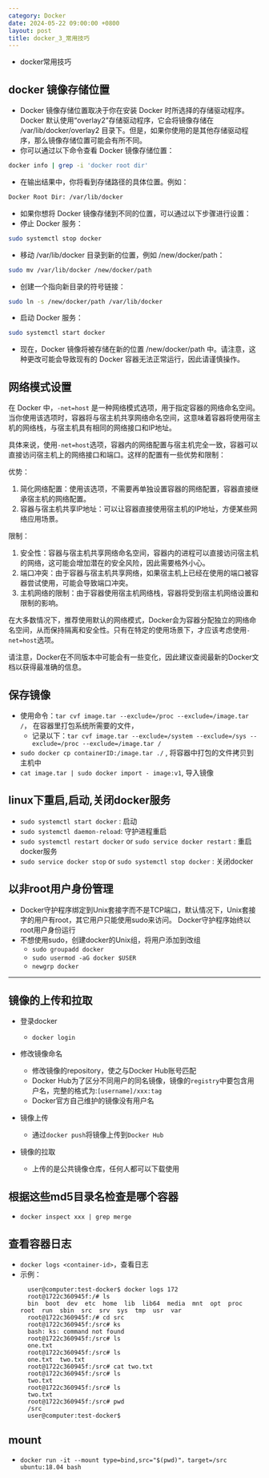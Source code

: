 ```yaml
---
category: Docker
date: 2024-05-22 09:00:00 +0800
layout: post
title: docker_3_常用技巧
---
```


+ docker常用技巧

## docker 镜像存储位置

+ Docker 镜像存储位置取决于你在安装 Docker 时所选择的存储驱动程序。Docker 默认使用“overlay2”存储驱动程序，它会将镜像存储在 /var/lib/docker/overlay2 目录下。但是，如果你使用的是其他存储驱动程序，那么镜像存储位置可能会有所不同。
+ 你可以通过以下命令查看 Docker 镜像存储位置：
```bash
docker info | grep -i 'docker root dir'
```
+ 在输出结果中，你将看到存储路径的具体位置。例如：
```bash
Docker Root Dir: /var/lib/docker
```

+ 如果你想将 Docker 镜像存储到不同的位置，可以通过以下步骤进行设置：
+ 停止 Docker 服务：
```bash
sudo systemctl stop docker
```
+ 移动 /var/lib/docker 目录到新的位置，例如 /new/docker/path：
```bash
sudo mv /var/lib/docker /new/docker/path
```
+ 创建一个指向新目录的符号链接：
```bash
sudo ln -s /new/docker/path /var/lib/docker
```
+ 启动 Docker 服务：
```bash
sudo systemctl start docker
```
+ 现在，Docker 镜像将被存储在新的位置 /new/docker/path 中。请注意，这种更改可能会导致现有的 Docker 容器无法正常运行，因此请谨慎操作。

## 网络模式设置

在 Docker 中，`-net=host` 是一种网络模式选项，用于指定容器的网络命名空间。当你使用该选项时，容器将与宿主机共享网络命名空间，这意味着容器将使用宿主机的网络栈，与宿主机具有相同的网络接口和IP地址。

具体来说，使用`-net=host`选项，容器内的网络配置与宿主机完全一致，容器可以直接访问宿主机上的网络接口和端口。这样的配置有一些优势和限制：

优势：
1. 简化网络配置：使用该选项，不需要再单独设置容器的网络配置，容器直接继承宿主机的网络配置。
2. 容器与宿主机共享IP地址：可以让容器直接使用宿主机的IP地址，方便某些网络应用场景。

限制：
1. 安全性：容器与宿主机共享网络命名空间，容器内的进程可以直接访问宿主机的网络，这可能会增加潜在的安全风险，因此需要格外小心。
2. 端口冲突：由于容器与宿主机共享网络，如果宿主机上已经在使用的端口被容器尝试使用，可能会导致端口冲突。
3. 主机网络的限制：由于容器使用宿主机网络栈，容器将受到宿主机网络设置和限制的影响。

在大多数情况下，推荐使用默认的网络模式，Docker会为容器分配独立的网络命名空间，从而保持隔离和安全性。只有在特定的使用场景下，才应该考虑使用`-net=host`选项。

请注意，Docker在不同版本中可能会有一些变化，因此建议查阅最新的Docker文档以获得最准确的信息。

## 保存镜像

+ 使用命令：`tar cvf image.tar --exclude=/proc --exclude=/image.tar /`， 在容器里打包系统所需要的文件，
  - 记录以下：`tar cvf image.tar --exclude=/system --exclude=/sys --exclude=/proc --exclude=/image.tar /`
+ `sudo docker cp containerID:/image.tar ./` , 将容器中打包的文件拷贝到主机中
+ `cat image.tar | sudo docker import - image:v1`, 导入镜像

## linux下重启,启动,关闭docker服务

+ `sudo systemctl start docker` : 启动
+ `sudo systemctl daemon-reload`: 守护进程重启
+ `sudo systemctl restart docker` or `sudo service docker restart` : 重启docker服务
+ `sudo service docker stop` or `sudo systemctl stop docker` : 关闭docker

## 以非root用户身份管理

+ Docker守护程序绑定到Unix套接字而不是TCP端口，默认情况下，Unix套接字的用户有root，其它用户只能使用sudo来访问。 Docker守护程序始终以root用户身份运行
+ 不想使用sudo，创建docker的Unix组，将用户添加到改组
  - `sudo groupadd docker`
  - `sudo usermod -aG docker $USER`
  - `newgrp docker`

---

## 镜像的上传和拉取

+ 登录docker 
  + `docker login`

+ 修改镜像命名
  + 修改镜像的repository，使之与Docker Hub账号匹配
  + Docker Hub为了区分不同用户的同名镜像，镜像的`registry`中要包含用户名，完整的格式为:`[username]/xxx:tag`
  + Docker官方自己维护的镜像没有用户名

+ 镜像上传
  + 通过`docker push`将镜像上传到`Docker Hub`

+ 镜像的拉取
  + 上传的是公共镜像仓库，任何人都可以下载使用

## 根据这些md5目录名检查是哪个容器

+ `docker inspect xxx | grep merge`


## 查看容器日志

+ `docker logs <container-id>`，查看日志
+ 示例：
  ```
    user@computer:test-docker$ docker logs 172
    root@1722c360945f:/# ls
    bin  boot  dev  etc  home  lib  lib64  media  mnt  opt  proc  root  run  sbin  src  srv  sys  tmp  usr  var
    root@1722c360945f:/# cd src
    root@1722c360945f:/src# ks
    bash: ks: command not found
    root@1722c360945f:/src# ls
    one.txt
    root@1722c360945f:/src# ls
    one.txt  two.txt
    root@1722c360945f:/src# cat two.txt
    root@1722c360945f:/src# ls
    two.txt
    root@1722c360945f:/src# ls
    two.txt
    root@1722c360945f:/src# pwd
    /src
    user@computer:test-docker$ 
  ``` 

## mount

+ `docker run -it --mount type=bind,src="$(pwd)"，target=/src ubuntu:18.04 bash` 
